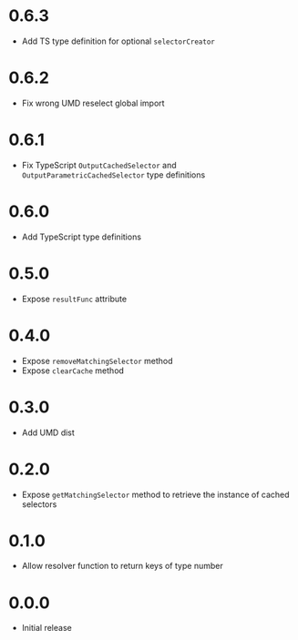 # 0.6.3
- Add TS type definition for optional `selectorCreator`

# 0.6.2
- Fix wrong UMD reselect global import

# 0.6.1
- Fix TypeScript `OutputCachedSelector` and `OutputParametricCachedSelector` type definitions

# 0.6.0
- Add TypeScript type definitions

# 0.5.0
- Expose `resultFunc` attribute

# 0.4.0
- Expose `removeMatchingSelector` method
- Expose `clearCache` method

# 0.3.0
- Add UMD dist

# 0.2.0
- Expose `getMatchingSelector` method to retrieve the instance of cached selectors

# 0.1.0
- Allow resolver function to return keys of type number

# 0.0.0
- Initial release

